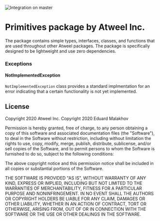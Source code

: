 ![Integration on master](https://github.com/atweel/primitives/workflows/Integrate%20master%20branch/badge.svg?branch=master)

# Primitives package by Atweel Inc.

The package contains simple types, interfaces, classes, and functions that are used throughout other Atweel packages. The package is specifically designed to be lightweight and use zero dependencies.

### Exceptions

#### NotImplementedException

`NotImplementedException` class provides a standard implmentation for an error indicating that a certain functionality is not yet implemented.

## License

Copyright 2020 Atweel Inc.
Copyright 2020 Eduard Malakhov

Permission is hereby granted, free of charge, to any person obtaining a copy of this software and associated documentation files (the "Software"), to deal in the Software without restriction, including without limitation the rights to use, copy, modify, merge, publish, distribute, sublicense, and/or sell copies of the Software, and to permit persons to whom the Software is furnished to do so, subject to the following conditions:

The above copyright notice and this permission notice shall be included in all copies or substantial portions of the Software.

THE SOFTWARE IS PROVIDED "AS IS", WITHOUT WARRANTY OF ANY KIND, EXPRESS OR IMPLIED, INCLUDING BUT NOT LIMITED TO THE WARRANTIES OF MERCHANTABILITY, FITNESS FOR A PARTICULAR PURPOSE AND NONINFRINGEMENT. IN NO EVENT SHALL THE AUTHORS OR COPYRIGHT HOLDERS BE LIABLE FOR ANY CLAIM, DAMAGES OR OTHER LIABILITY, WHETHER IN AN ACTION OF CONTRACT, TORT OR OTHERWISE, ARISING FROM, OUT OF OR IN CONNECTION WITH THE SOFTWARE OR THE USE OR OTHER DEALINGS IN THE SOFTWARE.